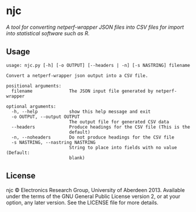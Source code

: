 njc
===

*A tool for converting netperf-wrapper JSON files into CSV files for import 
into statistical software such as R.*

Usage
-----

    usage: njc.py [-h] [-o OUTPUT] [--headers | -n] [-s NASTRING] filename
    
    Convert a netperf-wrapper json output into a CSV file.
    
    positional arguments:
      filename              The JSON input file generated by netperf-wrapper
    
    optional arguments:
      -h, --help            show this help message and exit
      -o OUTPUT, --output OUTPUT
                            The output file for generated CSV data
      --headers             Produce headings for the CSV file (This is the
                            default)
      -n, --noheaders       Do not produce headings for the CSV file
      -s NASTRING, --nastring NASTRING
                            String to place into fields with no value (Default:
                            blank)

License
-------

njc &copy; Electronics Research Group, University of Aberdeen 2013.  Available 
under the terms of the GNU General Public License version 2, or at your option, 
any later version. See the LICENSE file for more details.

